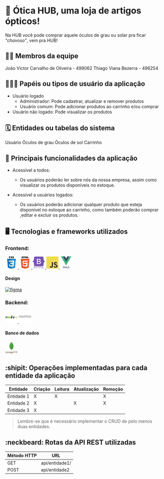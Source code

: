 # :checkered_flag: Ótica HUB, uma loja de artigos ópticos!

Na HUB você pode comprar aquele óculos de grau ou solar pra ficar *"chavoso"*, vem pra HUB!

## :technologist: Membros da equipe

João Victor Carvalho de Oliveira - 499062
Thiago Viana Bezerra - 496254

## :people_holding_hands: Papéis ou tipos de usuário da aplicação

- Usuário logado
  - Administrador: Pode cadastrar, atualizar e remover produtos
  - Usuário comum: Pode adicionar produtos ao carrinho e/ou comprar
- Usuário não logado: Pode visualizar os produtos

## :spiral_calendar: Entidades ou tabelas do sistema

Usuário
Óculos de grau
Óculos de sol
Carrinho

## :triangular_flag_on_post: Principais funcionalidades da aplicação

- Acessível a todos:  
  - Os usuários poderão ler sobre nós da nossa empresa, assim como visualizar os produtos disponíveis no estoque.

- Acessível a usuários logados:
  - Os usuários poderão adicionar qualquer produto que esteja disponível no estoque ao carrinho, como também poderão comprar ,editar e excluir os produtos.


## :desktop_computer: Tecnologias e frameworks utilizados

### **Frontend:**

<p align="left"> 
<a href="https://www.w3schools.com/css/" target="_blank" rel="noreferrer"> <img src="https://raw.githubusercontent.com/devicons/devicon/master/icons/css3/css3-original-wordmark.svg" alt="css3" width="40" height="40"/> </a> 
<a href="https://www.w3.org/html/" target="_blank" rel="noreferrer"> <img src="https://raw.githubusercontent.com/devicons/devicon/master/icons/html5/html5-original-wordmark.svg" alt="html5" width="40" height="40"/> </a> 
<a href="https://getbootstrap.com" target="_blank" rel="noreferrer"> <img src="https://raw.githubusercontent.com/devicons/devicon/master/icons/bootstrap/bootstrap-plain-wordmark.svg" alt="bootstrap" width="40" height="40"/> </a> 
<a href="https://www.typescriptlang.org/" target="_blank" rel="noreferrer"> <img src="https://raw.githubusercontent.com/devicons/devicon/master/icons/javascript/javascript-original.svg" alt="javascript" width="40" height="40"/> </a> 
<a href="https://vuejs.org/" target="_blank" rel="noreferrer"> <img src="https://raw.githubusercontent.com/devicons/devicon/master/icons/vuejs/vuejs-original-wordmark.svg" alt="vuejs" width="40" height="40"/> </a>
</p>

#### **Design**
<a href="https://www.figma.com/" target="_blank" rel="noreferrer"> <img src="https://www.vectorlogo.zone/logos/figma/figma-icon.svg" alt="figma" width="40" height="40"/> </a> 



### **Backend:**

<p align="left">
<a href="https://nodejs.org" target="_blank" rel="noreferrer"> <img src="https://raw.githubusercontent.com/devicons/devicon/master/icons/nodejs/nodejs-original-wordmark.svg" alt="nodejs" width="40" height="40"/> </a>
<a href="https://expressjs.com" target="_blank" rel="noreferrer"> <img src="https://raw.githubusercontent.com/devicons/devicon/master/icons/express/express-original-wordmark.svg" alt="express" width="40" height="40"/> </a> 
</p>

#### Banco de dados
<a href="https://www.mongodb.com/" target="_blank" rel="noreferrer"> <img src="https://raw.githubusercontent.com/devicons/devicon/master/icons/mongodb/mongodb-original-wordmark.svg" alt="mongodb" width="40" height="40"/> </a> 
## :shipit: Operações implementadas para cada entidade da aplicação


| Entidade| Criação | Leitura | Atualização | Remoção |
| --- | --- | --- | --- | --- |
| Entidade 1 | X |  X  |  | X |
| Entidade 2 | X |    |  X | X |
| Entidade 3 | X |    |  |  |

> Lembre-se que é necessário implementar o CRUD de pelo menos duas entidades.

## :neckbeard: Rotas da API REST utilizadas

| Método HTTP | URL |
| --- | --- |
| GET | api/entidade1/|
| POST | api/entidade2 |

